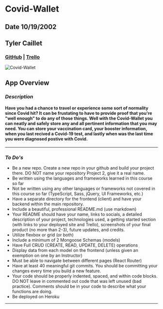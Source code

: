 # Covid-Wallet

## Date 10/19/2002

## Tyler Caillet

### [GitHub](https://github.com/tylercaillet/Covid-Wallet.git) | [Trello](https://trello.com/b/xiOOqRzW)

![Covid-Wallet](https://www.cdc.gov/museum/timeline/images/sarscov2-illus-1080x600px.jpg?_=35376)

## App Overview

### **_Description_**

#### Have you had a chance to travel or experience some sort of normality since Covid hit? It can be frustating to have to provide proof that you're "well enough" to do any of those things. Well with the Covid-Wallet you can neatly and safely store any and all pertinent information that you may need. You can store your vaccination card, your booster information, when you last recived a Covid-19 test, and lastly when was the last time you were diagnosed postive with Covid.

---

### **_To Do's_**

- Be a new repo. Create a new repo in your github and build your project there. DO NOT name your repository Project 2, give it a real name.
- Be written using the languages and frameworks learned in this course so far
- Not be written using any other languages or frameworks not covered in this course so far (TypeScript, Sass, jQuery, UI Frameworks, etc.)
- Have a separate directory for the frontend (client) and have your backend within the main repository.
- Include a beautiful, professional README.md (use markdown)
- Your README should have your name, links to socials, a detailed description of your project, technologies used, a getting started section (with links to your deployed site and Trello), screenshots of your final product (no more than 2-3), future updates, and credits.
- Utilize flexbox or grid (or both)
- Include a minimum of 2 Mongoose Schemas (models)
- Have Full CRUD (CREATE, READ, UPDATE, DELETE) operations
- Display data from each model on the frontend (unless given an exemption on one by an Instructor)
- Must be able to navigate between different pages (React Router)
- Have at least 40 meaningful git commits. You should be committing your changes every time you build a new feature.
- Your code should be properly indented, spaced, and within code blocks. DO NOT leave in commented out code that was left unused (bad practice). Comments should be in your code to describe what your functions are doing.
- Be deployed on Heroku

---
